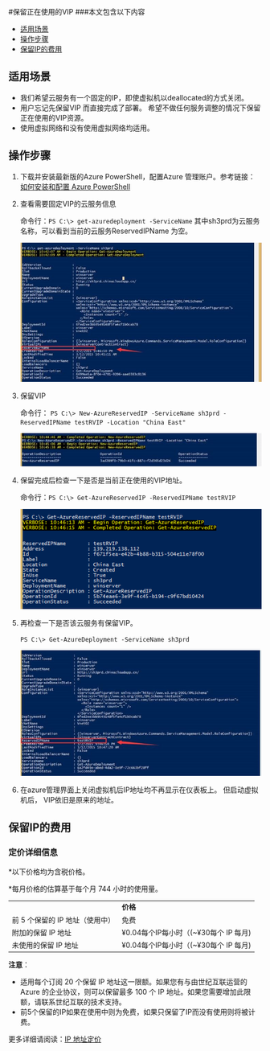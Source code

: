 <properties 
	pageTitle="保留正在使用的VIP" 
	description="本页介绍如何使用PowerShell来使用保留IP。" 
	services="virtual network" 
	documentationCenter="" 
	authors=""
	manager="" 
	editor=""/>
<tags ms.service="virtual-network" ms.date="" wacn.date="01/21/2016"/>

#保留正在使用的VIP
###本文包含以下内容
* [适用场景](#prep)
* [操作步骤](#operation)
* [保留IP的费用](#price)
 
## <a id="prep"></a>适用场景
* 我们希望云服务有一个固定的IP，即使虚拟机以deallocated的方式关闭。
* 用户忘记先保留VIP 而直接完成了部署。 希望不做任何服务调整的情况下保留正在使用的VIP资源。
* 使用虚拟网络和没有使用虚拟网络均适用。

## <a id="operation"></a>操作步骤
1. 下载并安装最新版的Azure PowerShell，配置Azure 管理账户。参考链接：[如何安装和配置 Azure PowerShell](/documentation/articles/powershell-install-configure) 
2.	查看需要固定VIP的云服务信息

	命令行：`PS C:\> get-azuredeployment -ServiceName` 其中sh3prd为云服务名称，可以看到当前的云服务ReservedIPName 为空。
 
 	![](./media/aog-virtual-network-how-to-use-reserved-ip/check-reserved-ip.jpg)
 
3.	保留VIP

	命令行：	`PS C:\> New-AzureReservedIP -ServiceName sh3prd -ReservedIPName testRVIP -Location "China East"`

 	![](./media/aog-virtual-network-how-to-use-reserved-ip/new-reserved-ip.jpg)
 
4.	保留完成后检查一下是否是当前正在使用的VIP地址。 

	命令行：`PS C:\> Get-AzureReservedIP -ReservedIPName testRVIP`

	![](./media/aog-virtual-network-how-to-use-reserved-ip/double-check-reserved-ip.png)
 
5.	再检查一下是否该云服务有保留VIP。

	`PS C:\> Get-AzureDeployment -ServiceName sh3prd`

	![](./media/aog-virtual-network-how-to-use-reserved-ip/triple-check-reserved-ip.jpg)
 
6.	在azure管理界面上关闭虚拟机后IP地址均不再显示在仪表板上。 但启动虚拟机后， VIP依旧是原来的地址。 
 
## <a id="price"></a>保留IP的费用
### 定价详细信息
*以下价格均为含税价格。

*每月价格的估算基于每个月 744 小时的使用量。

 <table cellspacing="1" cellpadding="2">
    <tbody>
    <tr align="left" valign="top">
		<td></td>
		<td><b>价格</b></td>
    </tr>
    <tr align="left" valign="top">
		<td>前 5 个保留的 IP 地址（使用中）</td>
		<td>免费
	</td>
    </tr> 
 <tr align="left" valign="top">
		<td>附加的保留 IP 地址</td>
		<td>¥0.04每个IP每小时（(~¥30每个 IP 每月)
	</td>
    </tr> 
 <tr align="left" valign="top">
		<td>未使用的保留 IP 地址</td>
		<td>¥0.04每个IP每小时（(~¥30每个 IP 每月)
	</td>
    </tr>    
    </tbody>
    </table>

**注意**：

* 适用每个订阅 20 个保留 IP 地址这一限额。如果您有与由世纪互联运营的 Azure 的企业协议，则可以保留最多 100 个 IP 地址。如果您需要增加此限额，请联系世纪互联的技术支持。
* 前5个保留的IP如果在使用中则为免费，如果只保留了IP而没有使用则将被计费。
 
更多详细请阅读：[IP 地址定价](/pricing/details/reserved-ip-addresses/)


